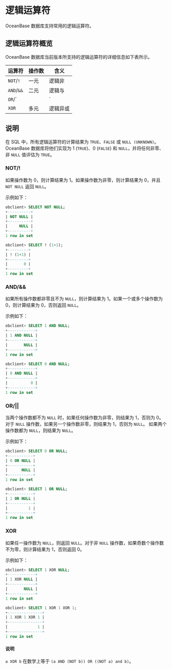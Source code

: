 # 逻辑运算符

OceanBase 数据库支持常用的逻辑运算符。

## 逻辑运算符概览

OceanBase 数据库当前版本所支持的逻辑运算符的详细信息如下表所示。

|    运算符     | 操作数 |  含义  |
|------------|-----|------|
| `NOT`/`!`  | 一元  | 逻辑非  |
| `AND`/`&&` | 二元  | 逻辑与  |
| `OR`/`||`  | 二元  | 逻辑或  |
| `XOR`      | 多元  | 逻辑异或 |

## 说明

在 SQL 中，所有逻辑运算符的计算结果为 `TRUE`、`FALSE` 或 `NULL (UNKNOWN)`。OceanBase 数据库将他们实现为 1 (`TRUE`)、0 (`FALSE`) 和 `NULL`，并将任何非零、非 `NULL` 值评估为 `TRUE`。

### NOT/!

如果操作数为 0，则计算结果为 1。如果操作数为非零，则计算结果为 0，并且 `NOT NULL` 返回 `NULL`。

示例如下：

```sql
obclient> SELECT NOT NULL;
+----------+
| NOT NULL |
+----------+
|     NULL |
+----------+
1 row in set 

obclient> SELECT ! (1+1);
+---------+
| ! (1+1) |
+---------+
|       0 |
+---------+
1 row in set 
```

### AND/\&\&

如果所有操作数都非零且不为 `NULL`，则计算结果为 1。如果一个或多个操作数为 0，则计算结果为 0，否则返回 `NULL`。

示例如下：

```sql
obclient> SELECT 1 AND NULL;
+------------+
| 1 AND NULL |
+------------+
|       NULL |
+------------+
1 row in set 

obclient> SELECT 0 AND NULL;
+------------+
| 0 AND NULL |
+------------+
|          0 |
+------------+
1 row in set 
```

### OR/\|\|

当两个操作数都不为 `NULL` 时，如果任何操作数为非零，则结果为 1，否则为 0。 对于 `NULL` 操作数，如果另一个操作数非零，则结果为 1，否则为 `NULL`。 如果两个操作数都为 `NULL`，则结果为 `NULL`。

示例如下：

```sql
obclient> SELECT 0 OR NULL;
+-----------+
| 0 OR NULL |
+-----------+
|      NULL |
+-----------+
1 row in set 

obclient> SELECT 1 OR NULL;
+-----------+
| 1 OR NULL |
+-----------+
|         1 |
+-----------+
1 row in set 
```

### XOR

如果任一操作数为 `NULL`，则返回 `NULL`。对于非 `NULL` 操作数，如果奇数个操作数不为零，则计算结果为 1，否则返回 0。

示例如下：

```sql
obclient> SELECT 1 XOR NULL;
+------------+
| 1 XOR NULL |
+------------+
|       NULL |
+------------+
1 row in set 

obclient> SELECT 1 XOR 1 XOR 1;
+---------------+
| 1 XOR 1 XOR 1 |
+---------------+
|             1 |
+---------------+
1 row in set 
```

  <main id="notice" type='explain'>
    <h4>说明</h4>
    <p><code>a XOR b</code> 在数学上等于 <code>(a AND (NOT b)) OR ((NOT a) and b)</code>。</p>
  </main>
